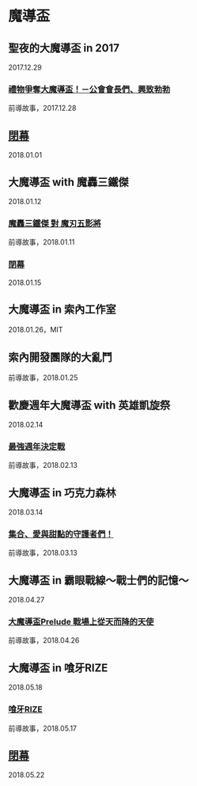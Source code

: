 # 魔導盃

## 聖夜的大魔導盃 in 2017

2017.12.29

### [禮物爭奪大魔導盃！－公會會長們、興致勃勃](https://youtu.be/6wgveZS4e04)

前導故事，2017.12.28

## [閉幕](https://youtu.be/onQTfZcRpFk)

2018.01.01

## 大魔導盃 with 魔轟三鐵傑

2018.01.12

### [魔轟三鐵傑 對 魔刃五影將](mo-hong-san-tie-jie-dui-mo-ren-wu-ying-jiang.md)

前導故事，2018.01.11

### [閉幕](https://www.youtube.com/watch?v=csQgMozOF04)

2018.01.15

## 大魔導盃 in 索內工作室

2018.01.26，MIT

## 索內開發團隊的大亂鬥

前導故事，2018.01.25

## 歡慶週年大魔導盃 with 英雄凱旋祭

2018.02.14

### [最強週年決定戰](zui-qiang-zhou-nian-jue-ding-zhan.md)

前導故事，2018.02.13

## 大魔導盃 in 巧克力森林

2018.03.14

### [集合、愛與甜點的守護者們！](ji-he-3001-ai-yu-tian-dian-de-shou-hu-zhe-men-ff01.md)

前導故事，2018.03.13

## 大魔導盃 in 霸眼戰線～戰士們的記憶～

2018.04.27

### [大魔導盃Prelude 戰場上從天而降的天使](da-mo-dao-bei-prelude-zhan-chang-shang-cong-tian-er-jiang-de-tian-shi.md)

前導故事，2018.04.26

## 大魔導盃 in 喰牙RIZE

2018.05.18

### [喰牙RIZE](can-ya-rize.md)

前導故事，2018.05.17

## [閉幕](./)

2018.05.22

